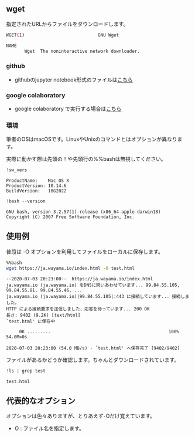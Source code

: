 
## wget
指定されたURLからファイルをダウンロードします。

```bash
WGET(1)                            GNU Wget          

NAME
       Wget  The noninteractive network downloader.
```

### github
- githubのjupyter notebook形式のファイルは[こちら](https://github.com/hiroshi0530/wa-src/blob/master/article/library/bash/wget/wget_nb.ipynb)

### google colaboratory
- google colaboratory で実行する場合は[こちら](https://colab.research.google.com/github/hiroshi0530/wa-src/blob/master/article/library/bash/wget/wget_nb.ipynb)

### 環境
筆者のOSはmacOSです。LinuxやUnixのコマンドとはオプションが異なります。

実際に動かす際は先頭の！や先頭行の%%bashは無視してください。


```python
!sw_vers
```

    ProductName:	Mac OS X
    ProductVersion:	10.14.6
    BuildVersion:	18G2022



```python
!bash --version
```

    GNU bash, version 3.2.57(1)-release (x86_64-apple-darwin18)
    Copyright (C) 2007 Free Software Foundation, Inc.


## 使用例
普段は -O オプションを利用してファイルをローカルに保存します。


```bash
%%bash
wget https://ja.wayama.io/index.html -O test.html
```

    --2020-07-03 20:23:00--  https://ja.wayama.io/index.html
    ja.wayama.io (ja.wayama.io) をDNSに問いあわせています... 99.84.55.105, 99.84.55.81, 99.84.55.46, ...
    ja.wayama.io (ja.wayama.io)|99.84.55.105|:443 に接続しています... 接続しました。
    HTTP による接続要求を送信しました、応答を待っています... 200 OK
    長さ: 9402 (9.2K) [text/html]
    `test.html' に保存中
    
         0K .........                                             100% 54.0M=0s
    
    2020-07-03 20:23:00 (54.0 MB/s) - `test.html' へ保存完了 [9402/9402]
    


ファイルがあるかどうか確認します。ちゃんとダウンロードされています。


```python
!ls | grep test
```

    test.html


## 代表的なオプション
オプションは色々ありますが、とりあえず-Oだけ覚えています。
- O : ファイル名を指定します。
